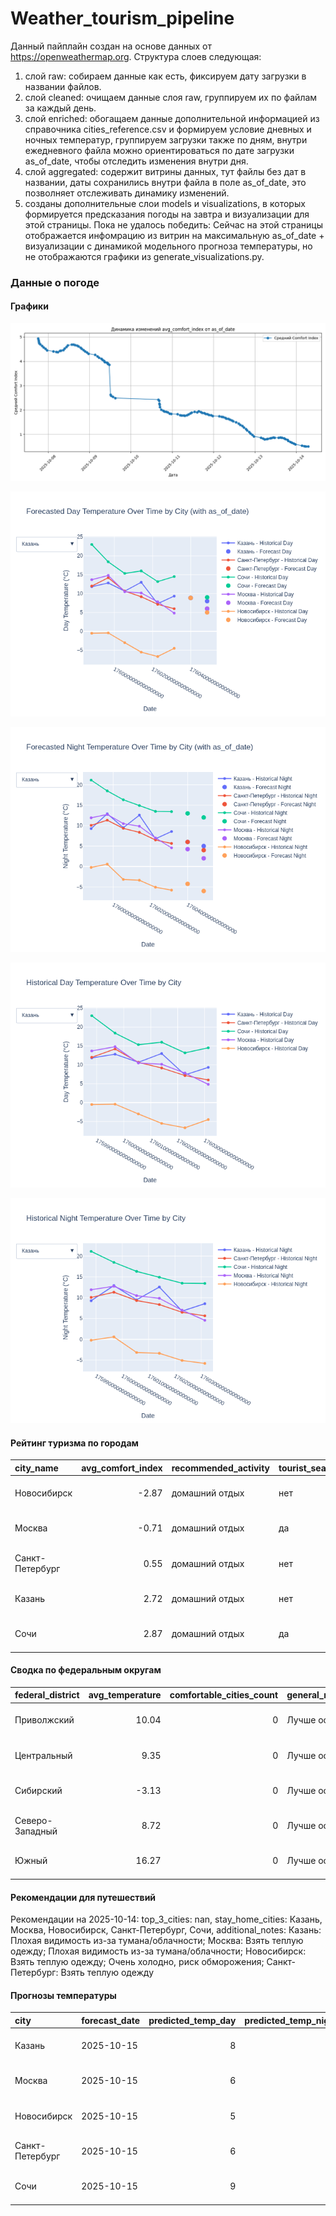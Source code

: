 # Weather_tourism_pipeline
Данный пайплайн создан на основе данных от https://openweathermap.org.
Структура слоев следующая:
  1) слой raw: 
  собираем данные как есть, фиксируем дату загрузки в названии файлов.
  2) слой cleaned:
  очищаем данные слоя raw, группируем их по файлам за каждый день.
  3) слой enriched:
  обогащаем данные дополнительной информацией из справочника cities_reference.csv и формируем условие дневных и ночных температур,
  группируем загрузки также по дням, внутри ежедневного файла можно ориентироваться по дате загрузки as_of_date, чтобы отследить изменения внутри дня.
  4) слой aggregated:
   содержит витрины данных, тут файлы без дат в названии, даты сохранились внутри файла в поле as_of_date, это позволняет отслеживать динамику изменений.
  6) созданы дополнительные слои models и visualizations, в которых формируется предсказания погоды на завтра и визуализации для этой страницы.
  Пока не удалось победить: Сейчас на этой страницы отображается инфомрацию из витрин на максимальную as_of_date + визуализации с динамикой модельного прогноза температуры, 
  но не отображаются графики из generate_visualizations.py.
<!-- WEATHER DATA START -->
### Данные о погоде

#### Графики
![Comfort Index Trend](data/visualizations/comfort_index_trend.png)

![Forecasted Day Temperature](data/visualizations/forecasted_day_temperature.png)

![Forecasted Night Temperature](data/visualizations/forecasted_night_temperature.png)

![Historical Day Temperature](data/visualizations/historical_day_temperature.png)

![Historical Night Temperature](data/visualizations/historical_night_temperature.png)

#### Рейтинг туризма по городам
| city_name       |   avg_comfort_index | recommended_activity   | tourist_season_match   | tourism_season   | tour_recommendation       | as_of_date          |
|:----------------|--------------------:|:-----------------------|:-----------------------|:-----------------|:--------------------------|:--------------------|
| Новосибирск     |               -2.87 | домашний отдых         | нет                    | Июнь-Август      | домашний отдых вне сезона | 2025-10-14 06:52:00 |
| Москва          |               -0.71 | домашний отдых         | да                     | Круглогодично    | домашний отдых в сезон    | 2025-10-14 06:52:00 |
| Санкт-Петербург |                0.55 | домашний отдых         | нет                    | Май-Сентябрь     | домашний отдых вне сезона | 2025-10-14 06:52:00 |
| Казань          |                2.72 | домашний отдых         | нет                    | Май-Сентябрь     | домашний отдых вне сезона | 2025-10-14 06:52:00 |
| Сочи            |                2.87 | домашний отдых         | да                     | Май-Октябрь      | домашний отдых в сезон    | 2025-10-14 06:52:00 |

#### Сводка по федеральным округам
| federal_district   |   avg_temperature |   comfortable_cities_count | general_recommendation   | as_of_date          |
|:-------------------|------------------:|---------------------------:|:-------------------------|:--------------------|
| Приволжский        |             10.04 |                          0 | Лучше остаться дома      | 2025-10-14 06:52:00 |
| Центральный        |              9.35 |                          0 | Лучше остаться дома      | 2025-10-14 06:52:00 |
| Сибирский          |             -3.13 |                          0 | Лучше остаться дома      | 2025-10-14 06:52:00 |
| Северо-Западный    |              8.72 |                          0 | Лучше остаться дома      | 2025-10-14 06:52:00 |
| Южный              |             16.27 |                          0 | Лучше остаться дома      | 2025-10-14 06:52:00 |

#### Рекомендации для путешествий
Рекомендации на 2025-10-14: top_3_cities: nan, stay_home_cities: Казань, Москва, Новосибирск, Санкт-Петербург, Сочи, additional_notes: Казань: Плохая видимость из-за тумана/облачности; Москва: Взять теплую одежду; Плохая видимость из-за тумана/облачности; Новосибирск: Взять теплую одежду; Очень холодно, риск обморожения; Санкт-Петербург: Взять теплую одежду

#### Прогнозы температуры
| city            | forecast_date   |   predicted_temp_day |   predicted_temp_night | model_type       | as_of_date          |
|:----------------|:----------------|---------------------:|-----------------------:|:-----------------|:--------------------|
| Казань          | 2025-10-15      |                    8 |                      5 | LinearRegression | 2025-10-14 06:52:09 |
| Москва          | 2025-10-15      |                    6 |                      2 | LinearRegression | 2025-10-14 06:52:09 |
| Новосибирск     | 2025-10-15      |                    5 |                     -6 | LinearRegression | 2025-10-14 06:52:09 |
| Санкт-Петербург | 2025-10-15      |                    6 |                      4 | LinearRegression | 2025-10-14 06:52:09 |
| Сочи            | 2025-10-15      |                    9 |                     12 | LinearRegression | 2025-10-14 06:52:09 |


<!-- WEATHER DATA END -->
